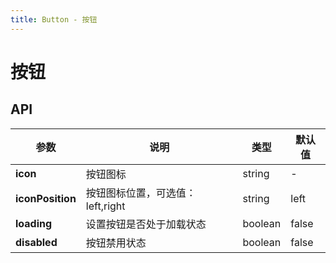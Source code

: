```yaml
---
title: Button - 按钮
---
```

# 按钮

<ClientOnly>
<template>
<Container title="类型">
<template #list>
<mi-button>普通按钮</mi-button>
<mi-button disabled>禁用按钮</mi-button>
<mi-button :loading="true">加载中</mi-button>
<mi-button :loading="loading" @click="loading=!loading">{{loading?'加载中':'点击加载'}}</mi-button>
<br/>
<br/>
<mi-button icon="jiazaizhong">左图标按钮</mi-button>
<mi-button icon="jiazaizhong" iconPosition="right">右图标按钮</mi-button>
<br/>
<br/>
<mi-button-group>
    <mi-button>上一页</mi-button>
    <mi-button>主页</mi-button>
    <mi-button>下一页</mi-button>
</mi-button-group>

</template>
<template #code>

  ```vue
<template>

    <mi-button>普通按钮</mi-button>
    <mi-button disabled>禁用按钮</mi-button>
    <mi-button :loading="true">加载按钮</mi-button>
    <mi-button :loading="loading" @click="loading=!loading">点击加载</mi-button>

    <mi-button icon="jiazaizhong">左图标按钮</mi-button>
    <mi-button icon="jiazaizhong" iconPosition="right">右图标按钮</mi-button>

    <mi-button-group>
      <mi-button>上一页</mi-button>
      <mi-button>主页</mi-button>
      <mi-button>下一页</mi-button>
    </mi-button-group>

</template>
<script>
    export default {
      components: {
          data() {
            return {
              loading: false,
            }
          }
      },
    };
</script>
  ```
</template>
</Container>
</template>
</ClientOnly>



## API
|    参数      | 说明 | 类型 | 默认值 |
| ----------   | ---  | ---- | ------ | 
| **icon**         | 按钮图标  | string | - |
| **iconPosition** | 按钮图标位置，可选值：left,right  | string | left |          
| **loading**      | 设置按钮是否处于加载状态  | boolean | false |
| **disabled**     | 按钮禁用状态  | boolean | false|



<script>
  import Button from '../../src/components/button/Button.vue';
    import ButtonGroup from '../../src/components/button/ButtonGroup.vue';
  export default {
    components: {
    'mi-button':Button,
    'mi-button-group':ButtonGroup,
    },
        data() {
          return {
            loading: false,
            }
        }
  };
</script>